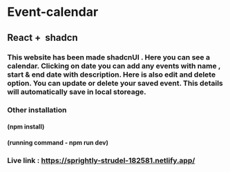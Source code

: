 # Event-calendar
## React +  shadcn 
### This website has been made shadcnUI . Here you can see a calendar. Clicking on date you can add any events with name , start & end date with description. Here is also edit and delete option. You can update or delete your saved event. This details will automatically save in local storeage.

### Other installation 
#### (npm install)
#### (running command - npm run dev)

### Live link : https://sprightly-strudel-182581.netlify.app/



